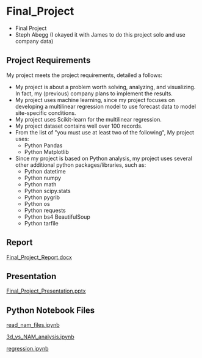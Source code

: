 # Final_Project
- Final Project
- Steph Abegg (I okayed it with James to do this project solo and use company data)

## Project Requirements

My project meets the project requirements, detailed a follows: 

- My project is about a problem worth solving, analyzing, and visualizing. In fact, my (previous) company plans to implement the results.
- My project uses machine learning, since my project focuses on developing a multilinear regression model to use forecast data to model site-specific conditions.
- My project uses Scikit-learn for the multilinear regression.
- My project dataset contains well over 100 records.
- From the list of "you must use at least two of the following", My project uses:
  - Python Pandas
  - Python Matplotlib
- Since my project is based on Python analysis, my project uses several other additional python packages/libraries, such as:
  - Python datetime
  - Python numpy
  - Python math
  - Python scipy.stats
  - Python pygrib
  - Python os
  - Python requests
  - Python bs4 BeautifulSoup
  - Python tarfile

## Report

[Final_Project_Report.docx](Final_Project_Report.docx)

## Presentation

[Final_Project_Presentation.pptx](Final_Project_Presentation.pptx)

## Python Notebook Files

[read_nam_files.ipynb](Python/read_nam_files.ipynb)

[3d_vs_NAM_analysis.ipynb](Python/3d_vs_NAM_analysis.ipynb)

[regression.ipynb](Python/regression.ipynb)

